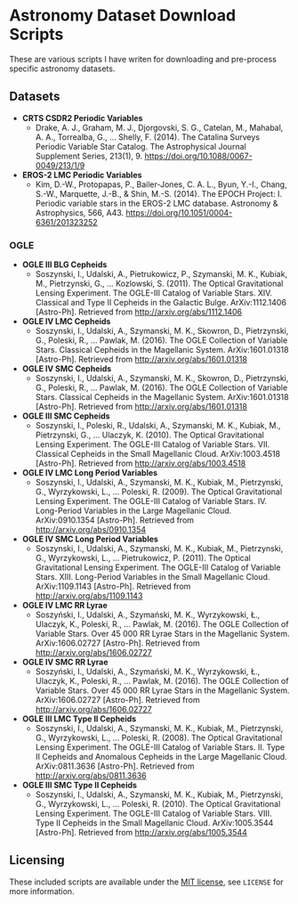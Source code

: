# Astronomy Dataset Download Scripts
These are various scripts I have writen for downloading and pre-process specific astronomy datasets.

## Datasets
* **CRTS CSDR2 Periodic Variables**
  * Drake, A. J., Graham, M. J., Djorgovski, S. G., Catelan, M., Mahabal, A. A., Torrealba, G., … Shelly, F. (2014). The Catalina Surveys Periodic Variable Star Catalog. The Astrophysical Journal Supplement Series, 213(1), 9. https://doi.org/10.1088/0067-0049/213/1/9
* **EROS-2 LMC Periodic Variables**
  * Kim, D.-W., Protopapas, P., Bailer-Jones, C. A. L., Byun, Y.-I., Chang, S.-W., Marquette, J.-B., & Shin, M.-S. (2014). The EPOCH Project: I. Periodic variable stars in the EROS-2 LMC database. Astronomy & Astrophysics, 566, A43. https://doi.org/10.1051/0004-6361/201323252

### OGLE
* **OGLE III BLG Cepheids**
  * Soszynski, I., Udalski, A., Pietrukowicz, P., Szymanski, M. K., Kubiak, M., Pietrzynski, G., … Kozlowski, S. (2011). The Optical Gravitational Lensing Experiment. The OGLE-III Catalog of Variable Stars. XIV. Classical and Type II Cepheids in the Galactic Bulge. ArXiv:1112.1406 [Astro-Ph]. Retrieved from http://arxiv.org/abs/1112.1406
* **OGLE IV LMC Cepheids**
  * Soszynski, I., Udalski, A., Szymanski, M. K., Skowron, D., Pietrzynski, G., Poleski, R., … Pawlak, M. (2016). The OGLE Collection of Variable Stars. Classical Cepheids in the Magellanic System. ArXiv:1601.01318 [Astro-Ph]. Retrieved from http://arxiv.org/abs/1601.01318
* **OGLE IV SMC Cepheids**
  * Soszynski, I., Udalski, A., Szymanski, M. K., Skowron, D., Pietrzynski, G., Poleski, R., … Pawlak, M. (2016). The OGLE Collection of Variable Stars. Classical Cepheids in the Magellanic System. ArXiv:1601.01318 [Astro-Ph]. Retrieved from http://arxiv.org/abs/1601.01318
* **OGLE III SMC Cepheids**
  * Soszynski, I., Poleski, R., Udalski, A., Szymanski, M. K., Kubiak, M., Pietrzynski, G., … Ulaczyk, K. (2010). The Optical Gravitational Lensing Experiment. The OGLE-III Catalog of Variable Stars. VII. Classical Cepheids in the Small Magellanic Cloud. ArXiv:1003.4518 [Astro-Ph]. Retrieved from http://arxiv.org/abs/1003.4518
* **OGLE IV LMC Long Period Variables**
  * Soszynski, I., Udalski, A., Szymanski, M. K., Kubiak, M., Pietrzynski, G., Wyrzykowski, L., … Poleski, R. (2009). The Optical Gravitational Lensing Experiment. The OGLE-III Catalog of Variable Stars. IV. Long-Period Variables in the Large Magellanic Cloud. ArXiv:0910.1354 [Astro-Ph]. Retrieved from http://arxiv.org/abs/0910.1354
* **OGLE IV SMC Long Period Variables**
  * Soszynski, I., Udalski, A., Szymanski, M. K., Kubiak, M., Pietrzynski, G., Wyrzykowski, L., … Pietrukowicz, P. (2011). The Optical Gravitational Lensing Experiment. The OGLE-III Catalog of Variable Stars. XIII. Long-Period Variables in the Small Magellanic Cloud. ArXiv:1109.1143 [Astro-Ph]. Retrieved from http://arxiv.org/abs/1109.1143
* **OGLE IV LMC RR Lyrae**
  * Soszyński, I., Udalski, A., Szymański, M. K., Wyrzykowski, Ł., Ulaczyk, K., Poleski, R., … Pawlak, M. (2016). The OGLE Collection of Variable Stars. Over 45 000 RR Lyrae Stars in the Magellanic System. ArXiv:1606.02727 [Astro-Ph]. Retrieved from http://arxiv.org/abs/1606.02727
* **OGLE IV SMC RR Lyrae**
  * Soszyński, I., Udalski, A., Szymański, M. K., Wyrzykowski, Ł., Ulaczyk, K., Poleski, R., … Pawlak, M. (2016). The OGLE Collection of Variable Stars. Over 45 000 RR Lyrae Stars in the Magellanic System. ArXiv:1606.02727 [Astro-Ph]. Retrieved from http://arxiv.org/abs/1606.02727
* **OGLE III LMC Type II Cepheids**
  * Soszynski, I., Udalski, A., Szymanski, M. K., Kubiak, M., Pietrzynski, G., Wyrzykowski, L., … Poleski, R. (2008). The Optical Gravitational Lensing Experiment. The OGLE-III Catalog of Variable Stars. II. Type II Cepheids and Anomalous Cepheids in the Large Magellanic Cloud. ArXiv:0811.3636 [Astro-Ph]. Retrieved from http://arxiv.org/abs/0811.3636
* **OGLE III SMC Type II Cepheids**
  * Soszynski, I., Udalski, A., Szymanski, M. K., Kubiak, M., Pietrzynski, G., Wyrzykowski, L., … Poleski, R. (2010). The Optical Gravitational Lensing Experiment. The OGLE-III Catalog of Variable Stars. VIII. Type II Cepheids in the Small Magellanic Cloud. ArXiv:1005.3544 [Astro-Ph]. Retrieved from http://arxiv.org/abs/1005.3544

## Licensing
These included scripts are available under the [MIT license](https://opensource.org/licenses/MIT), see `LICENSE` for more information.
